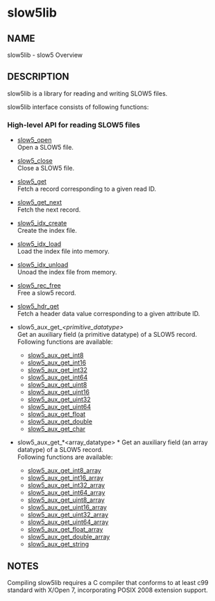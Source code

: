 # slow5lib

## NAME

slow5lib - slow5 Overview

## DESCRIPTION

slow5lib is a library for reading and writing SLOW5 files.

slow5lib interface consists of following functions:

### High-level API for reading SLOW5 files

* [slow5_open](slow5_open.md)  
  Open a SLOW5 file.
* [slow5_close](slow5_close.md)  
  Close a  SLOW5 file.
* [slow5_get](slow5_open.md)  
    Fetch a record corresponding to a given read ID.
* [slow5_get_next](slow5_get_next.md)  
    Fetch the next record.
* [slow5_idx_create](slow5_idx_create.md)  
    Create the index file.
* [slow5_idx_load](slow5_idx_load.md)  
    Load the index file into memory.
* [slow5_idx_unload](slow5_idx_unload.md)  
    Unoad the index file from memory.
* [slow5_rec_free](slow5_rec_free.md)  
    Free a slow5 record.
* [slow5_hdr_get](slow5_hdr_get.md)  
    Fetch a header data value corresponding to a given attribute ID.
*  slow5_aux_get_*<primitive_datatype>*  
    Get an auxiliary field (a primitive datatype) of a SLOW5 record.   
    Following functions are available:
    - [slow5_aux_get_int8](slow5_aux_get.md)
    - [slow5_aux_get_int16](slow5_aux_get.md)
    - [slow5_aux_get_int32](slow5_aux_get.md)
    - [slow5_aux_get_int64](slow5_aux_get.md)
    - [slow5_aux_get_uint8](slow5_aux_get.md)
    - [slow5_aux_get_uint16](slow5_aux_get.md)
    - [slow5_aux_get_uint32](slow5_aux_get.md)
    - [slow5_aux_get_uint64](slow5_aux_get.md)
    - [slow5_aux_get_float](slow5_aux_get.md)
    - [slow5_aux_get_double](slow5_aux_get.md)
    - [slow5_aux_get_char](slow5_aux_get.md)

*   slow5_aux_get_*<array_datatype> * 
    Get an auxiliary field (an array datatype) of a SLOW5 record.   
    Following functions are available:
    * [slow5_aux_get_int8_array](slow5_aux_get_array.md)
    * [slow5_aux_get_int16_array](slow5_aux_get_array.md)
    * [slow5_aux_get_int32_array](slow5_aux_get_array.md)
    * [slow5_aux_get_int64_array](slow5_aux_get_array.md)
    * [slow5_aux_get_uint8_array](slow5_aux_get_array.md)
    * [slow5_aux_get_uint16_array](slow5_aux_get_array.md)
    * [slow5_aux_get_uint32_array](slow5_aux_get_array.md)
    * [slow5_aux_get_uint64_array](slow5_aux_get_array.md)
    * [slow5_aux_get_float_array](slow5_aux_get_array.md)
    * [slow5_aux_get_double_array](slow5_aux_get_array.md)
    * [slow5_aux_get_string](slow5_aux_get_array.md)

<!--
### Low-level API for reading and writing SLOW5 files
* [slow5_open_with](low_level_api/slow5_open_with.md)
    Open a SLOW5 file. User can specify the SLOW5 format.
-->

## NOTES

Compiling slow5lib requires a C compiler that conforms to at least c99 standard with X/Open 7, incorporating POSIX 2008 extension support.
